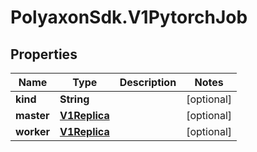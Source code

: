 # PolyaxonSdk.V1PytorchJob

## Properties
Name | Type | Description | Notes
------------ | ------------- | ------------- | -------------
**kind** | **String** |  | [optional] 
**master** | [**V1Replica**](V1Replica.md) |  | [optional] 
**worker** | [**V1Replica**](V1Replica.md) |  | [optional] 


